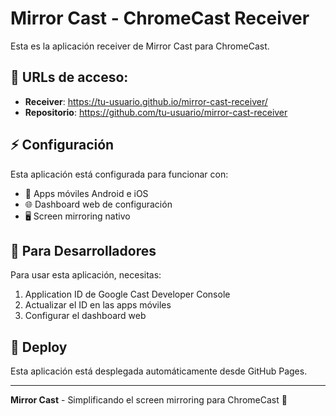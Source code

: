 # Mirror Cast - ChromeCast Receiver

Esta es la aplicación receiver de Mirror Cast para ChromeCast.

## 🎯 URLs de acceso:
- **Receiver**: https://tu-usuario.github.io/mirror-cast-receiver/
- **Repositorio**: https://github.com/tu-usuario/mirror-cast-receiver

## ⚡ Configuración
Esta aplicación está configurada para funcionar con:
- 📱 Apps móviles Android e iOS
- 🌐 Dashboard web de configuración  
- 🖥️ Screen mirroring nativo

## 🔧 Para Desarrolladores
Para usar esta aplicación, necesitas:
1. Application ID de Google Cast Developer Console
2. Actualizar el ID en las apps móviles
3. Configurar el dashboard web

## 🚀 Deploy
Esta aplicación está desplegada automáticamente desde GitHub Pages.

---
**Mirror Cast** - Simplificando el screen mirroring para ChromeCast 🎯 